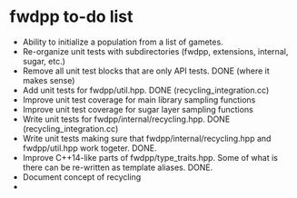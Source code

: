 # fwdpp to-do list

* Ability to initialize a population from a list of gametes.
* Re-organize unit tests with subdirectories (fwdpp, extensions, internal, sugar, etc.)
* Remove all unit test blocks that are only API tests.  DONE (where it makes sense)
* Add unit tests for fwdpp/util.hpp. DONE (recycling_integration.cc)
* Improve unit test coverage for main library sampling functions
* Improve unit test coverage for sugar layer sampling functions
* Write unit tests for fwdpp/internal/recycling.hpp.  DONE (recycling_integration.cc)
* Write unit tests making sure that fwdpp/internal/recycling.hpp and fwdpp/util.hpp work togeter. DONE.
* Improve C++14-like parts of fwdpp/type_traits.hpp.  Some of what is there can be re-written as template aliases. DONE.
* Document concept of recycling
* 